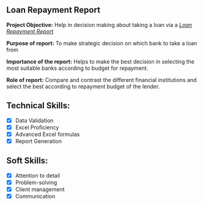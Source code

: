 ## Loan Repayment Report

**Project Objective:**
Help in decision making about taking a loan via a _[Loan Repayment Report](https://github.com/rasidatyekeen/Loan_Repayment_Report/blob/main/Loan_repayment%20Report.pdf)_

**Purpose of report:**
To make strategic decision on which bank to take a loan from

**Importance of the report:**
Helps to make the best decision in selecting the most suitable banks according to budget for repayment.

**Role of report:**
Compare and contrast the different financial institutions and select the best according to repayment budget of the lender.

## Technical Skills:
- [x] Data Validation
- [x] Excel Proficiency
- [x] Advanced Excel formulas
- [x] Report Generation

## Soft Skills:
- [x] Attention to detail
- [x] Problem-solving
- [x] Client management
- [x] Communication

